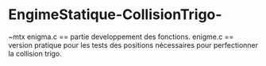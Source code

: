# EngimeStatique-CollisionTrigo-
~mtx
enigma.c == partie developpement des fonctions.
enigme.c == version pratique pour les tests des positions nécessaires pour perfectionner la collision trigo.

